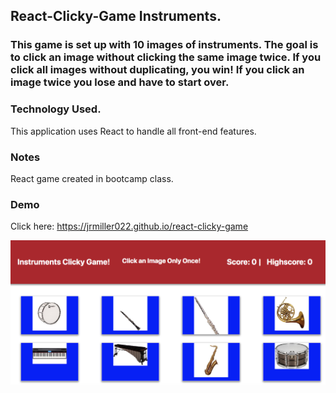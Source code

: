 ## React-Clicky-Game Instruments.

### This game is set up with 10 images of instruments. The goal is to click an image without clicking the same image twice. If you click all images without duplicating, you win! If you click an image twice you lose and have to start over. 

### Technology Used.

This application uses React to handle all front-end features.

### Notes

React game created in bootcamp class.

### Demo

Click here: https://jrmiller022.github.io/react-clicky-game

![alt text](src/images/clickgame.png)


